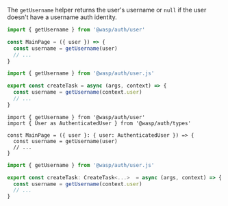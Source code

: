 The `getUsername` helper returns the user's username or `null` if the user doesn't have a username auth identity.

<Tabs groupId="js-ts">
<TabItem value="js" label="JavaScript">

```jsx title="src/client/MainPage.jsx"
import { getUsername } from '@wasp/auth/user'

const MainPage = ({ user }) => {
  const username = getUsername(user)
  // ...
}
```

```js title=src/server/tasks.js
import { getUsername } from '@wasp/auth/user.js'

export const createTask = async (args, context) => {
  const username = getUsername(context.user)
  // ...
}
```


</TabItem>
<TabItem value="ts" label="TypeScript">

```tsx title="src/client/MainPage.tsx"
import { getUsername } from '@wasp/auth/user'
import { User as AuthenticatedUser } from '@wasp/auth/types'

const MainPage = ({ user }: { user: AuthenticatedUser }) => {
  const username = getUsername(user)
  // ...
}
```

```ts title=src/server/tasks.ts
import { getUsername } from '@wasp/auth/user.js'

export const createTask: CreateTask<...>  = async (args, context) => {
  const username = getUsername(context.user)
  // ...
}
```

</TabItem>
</Tabs>
